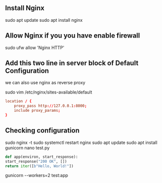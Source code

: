 ## Install Nginx

sudo apt update
sudo apt install nginx

## Allow Nginx if you you have enable firewall

sudo ufw allow 'Nginx HTTP'

## Add this two line in server block of Default Configuration

we can also use nginx as reverse proxy

sudo vim /etc/nginx/sites-available/default

```conf
location / {
    proxy_pass http://127.0.0.1:8000;
    include proxy_params;
}
```

## Checking configuration

sudo nginx -t
sudo systemctl restart nginx
sudo apt update
sudo apt install gunicorn
nano test.py

```python
def app(environ, start_response):
start_response("200 OK", [])
return iter([b"Hello, World!"])
```

gunicorn --workers=2 test:app
